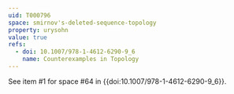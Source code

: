 ```yaml
---
uid: T000796
space: smirnov's-deleted-sequence-topology
property: urysohn
value: true
refs:
  - doi: 10.1007/978-1-4612-6290-9_6
    name: Counterexamples in Topology
---
```

See item #1 for space #64 in {{doi:10.1007/978-1-4612-6290-9_6}}.
